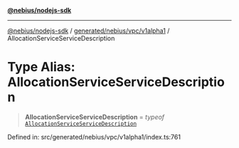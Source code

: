 [**@nebius/nodejs-sdk**](../../../../../README.md)

---

[@nebius/nodejs-sdk](../../../../../README.md) / [generated/nebius/vpc/v1alpha1](../README.md) / AllocationServiceServiceDescription

# Type Alias: AllocationServiceServiceDescription

> **AllocationServiceServiceDescription** = _typeof_ [`AllocationServiceServiceDescription`](../variables/AllocationServiceServiceDescription.md)

Defined in: src/generated/nebius/vpc/v1alpha1/index.ts:761
